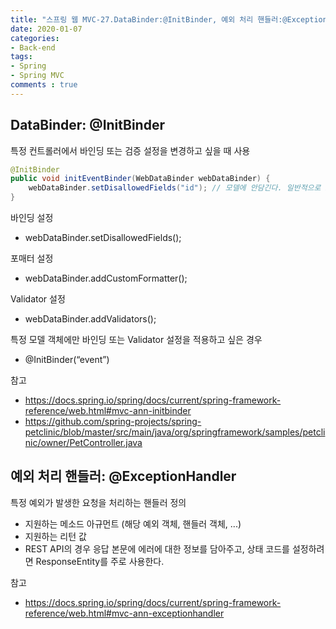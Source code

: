 ```yaml
---  
title: "스프링 웹 MVC-27.DataBinder:@InitBinder, 예외 처리 핸들러:@ExceptionHandler"
date: 2020-01-07
categories: 
- Back-end
tags:
- Spring 
- Spring MVC
comments : true
---
```


## DataBinder: @InitBinder
특정 컨트롤러에서 바인딩 또는 검증 설정을 변경하고 싶을 때 사용
~~~java
@InitBinder
public void initEventBinder(WebDataBinder webDataBinder) {
    webDataBinder.setDisallowedFields("id"); // 모델에 안담긴다. 일반적으로 ID 값은 모델에 담기지 않고 생성할때 시퀸스
}
~~~

바인딩 설정
- webDataBinder.setDisallowedFields();

포매터 설정
- webDataBinder.addCustomFormatter();

Validator 설정
- webDataBinder.addValidators();

특정 모델 객체에만 바인딩 또는 Validator 설정을 적용하고 싶은 경우
- @InitBinder(“event”)

참고
- https://docs.spring.io/spring/docs/current/spring-framework-reference/web.html#mvc-ann-initbinder
- https://github.com/spring-projects/spring-petclinic/blob/master/src/main/java/org/springframework/samples/petclinic/owner/PetController.java


## 예외 처리 핸들러: @ExceptionHandler
특정 예외가 발생한 요청을 처리하는 핸들러 정의
- 지원하는 메소드 아규먼트 (해당 예외 객체, 핸들러 객체, ...)
- 지원하는 리턴 값
- REST API의 경우 응답 본문에 에러에 대한 정보를 담아주고, 상태 코드를 설정하려면 ResponseEntity를 주로 사용한다.

참고
- https://docs.spring.io/spring/docs/current/spring-framework-reference/web.html#mvc-ann-exceptionhandler




